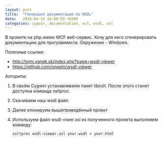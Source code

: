 ```yaml
---
layout: post
title:  "Генерация документации по WSDL"
date:   2016-04-14 16:00:59 +0300
categories: cygwin, documentation, wcf, wsdl, xsl
---
```


В проекте на php имею WCF веб-сервис. Хочу для него сгенерировать документацию для программиста. Окружение - Windows.

Полезные ссылки:

- <http://tomi.vanek.sk/index.php?page=wsdl-viewer>
- <https://github.com/onesto/wsdl-viewer>

Алгоритм:

 1. В своём Cygwin устанавливаем пакет libxslt. После этого станет доступна команда xsltproc.
 1. Скачиваем наш wsdl файл.
 1. Далее клонируем вышеприведённый проект
 1. Используем файл wsdl-viwer.xsl из полученного проекта выполняем команду:
    
    ```xsltproc wsdl-viewer.xsl your.wsdl > your.html```
